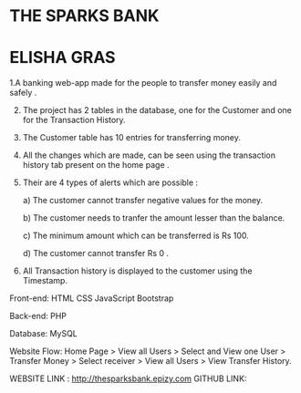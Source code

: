 # THE SPARKS BANK
# ELISHA GRAS
1.A banking web-app made for the people to transfer money easily and safely .

2. The project has 2 tables in the database, one for the Customer and one for the Transaction History.

3. The Customer table has 10 entries for transferring money.

4. All the changes which are made, can be seen using the transaction history tab present on the home page .

5. Their are 4 types of alerts which are possible :

   a) The customer cannot transfer negative values for the money.

   b) The customer needs to tranfer the amount lesser than the balance.

   c) The minimum amount which can be transferred is Rs 100.

   d) The customer cannot transfer Rs 0 .

6. All Transaction history is displayed to the customer using the Timestamp.

Front-end:
HTML
CSS
JavaScript
Bootstrap

Back-end:
PHP

Database:
MySQL

Website Flow: Home Page > View all Users > Select and View one User > Transfer Money > Select receiver > View all Users > View Transfer History.

WEBSITE LINK : http://thesparksbank.epizy.com GITHUB LINK: 
